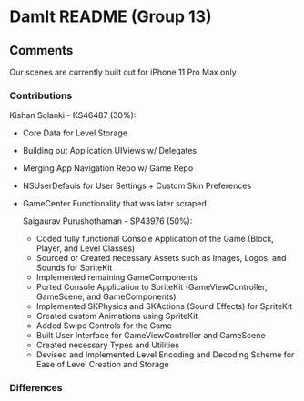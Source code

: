 # DamIt README (Group 13)

## Comments
Our scenes are currently built out for iPhone 11 Pro Max only

### Contributions
Kishan Solanki - KS46487 (30%):
  * Core Data for Level Storage 
  * Building out Application UIViews w/ Delegates
  * Merging App Navigation Repo w/ Game Repo
  * NSUserDefauls for User Settings + Custom Skin Preferences
  * GameCenter Functionality that was later scraped
  
  
    Saigaurav Purushothaman - SP43976 (50%):
    * Coded fully functional Console Application of the Game (Block, Player, and Level Classes)
    * Sourced or Created necessary Assets such as Images, Logos, and Sounds for SpriteKit
    * Implemented remaining GameComponents
    * Ported Console Application to SpriteKit (GameViewController, GameScene, and GameComponents)
    * Implemented SKPhysics and SKActions (Sound Effects) for SpriteKit
    * Created custom Animations using SpriteKit
    * Added Swipe Controls for the Game
    * Built User Interface for GameViewController and GameScene
    * Created necessary Types and Utilities
    * Devised and Implemented Level Encoding and Decoding Scheme for Ease of Level Creation and Storage



### Differences 

